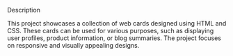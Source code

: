 Description

This project showcases a collection of web cards designed using HTML and CSS. These cards can be used for various purposes, such as displaying user profiles, product information, or blog summaries. The project focuses on responsive and visually appealing designs.
